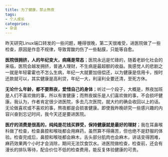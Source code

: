 ```yaml
---
title: 为了健康，禁止熬夜
tags:
- 个人成长
categories:
- 杂谈
---
```




昨天研究Linux端口转发的一些问题，睡得很晚，第二天很难受，进医院做了一些检查，原因是作息不规律，导致胃酸灼伤了一些黏膜，只能等自愈。



**医院很拥挤，人的年纪变大，病痛是常态**；医院永远是忙碌的，随着老龄化社会的来临，医院会越发拥挤，普通人理财，不生病是最超额的收益。我感觉人的悲剧之一就是年轻霍霍也不怎么生病，年纪一大就要加倍偿还，以为健康是信用卡，按时还款就可以，其实健康是高利贷，年纪一大，利滚利全要还清，至死方休。



**无论什么年龄，都不要熬夜，爱惜自己的身体**；听过一个段子，大概是，熬夜加班是人们不喜欢做的事，所以有害健康；而熬夜娱乐是人们喜欢做的事，不会损坏健康。我认为，作者肯定很少进医院，多去几次医院，就大约的确会收回以上的话。无论做喜欢或不喜欢的事，熬夜都是会损害健康。即使我昨晚研究一些感兴趣的内容兴奋到忘记时间，我今天还是要进医院。



**医疗的消费是很高的，纯纯是花钱买罪受，保持健康就是最好的理财**；我在耳鼻喉科做了检查，检查鼻腔和喉咙都会用麻药，虽然算不得痛苦，但也绝不是舒服的体验。检查完成后，鼻腔和喉咙都会麻木，舌头部分肌肉也会麻木，讲话变得困难，麻药效果两个小时才会消除，期间无法饮食饮水。进医院做检查，检查前，还会有漫长的排队等待，配合价位不低的检查费用，能反复体验健康的可贵。







